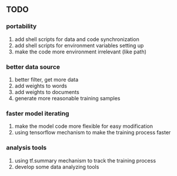 ## TODO
### portability
1. add shell scripts for data and code synchronization
2. add shell scripts for environment variables setting up
3. make the code more environment irrelevant (like path)

### better data source
1. better filter, get more data
2. add weights to words
3. add weights to documents
4. generate more reasonable training samples

### faster model iterating
1. make the model code more flexible for easy modification
2. using tensorflow mechanism to make the training process faster

### analysis tools
1. using tf.summary mechanism to track the training process
2. develop some data analyzing tools
